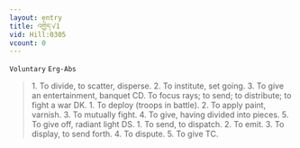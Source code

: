 ```yaml
---
layout: entry
title: འགྱེད་√1
vid: Hill:0305
vcount: 0
---
```

`Voluntary` `Erg-Abs`
> 1\.
 To divide, to scatter, disperse\.
 2\.
 To institute, set going\.
 3\.
 To give an entertainment, banquet CD\.
 To focus rays; to send; to distribute; to fight a war DK\.
 1\.
 To deploy (troops in battle)\.
 2\.
 To apply paint, varnish\.
 3\.
 To mutually fight\.
 4\.
 To give, having divided into pieces\.
 5\.
 To give off, radiant light DS\.
1\.
 To send, to dispatch\.
 2\.
 To emit\.
 3\.
 To display, to send forth\.
 4\.
 To dispute\.
 5\.
 To give TC\.

